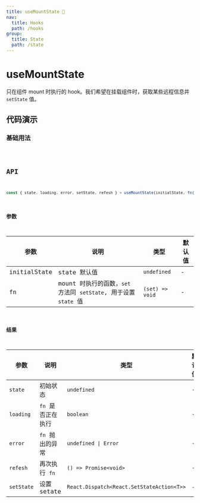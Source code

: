 ```yaml
---
title: useMountState 🌟
nav:
  title: Hooks
  path: /hooks
group:
  title: State
  path: /state
---
```


# useMountState

只在组件 mount 时执行的 hook。我们希望在挂载组件时，获取某些远程信息并 `setState` 值。

## 代码演示

### 基础用法

<code src="./demo/demo1.tsx" />

## API

```typescript
const { state, loading, error, setState, refesh } = useMountState(initialState, fn(set): void);
```

### 参数

| 参数         | 说明                                                             | 类型            | 默认值 |
| ------------ | ---------------------------------------------------------------- | --------------- | ------ |
| initialState | state 默认值                                                     | `undefined`     | -      |
| fn           | mount 时执行的函数，`set` 方法同 `setState`, 用于设置 `state` 值 | `(set) => void` | -      |

### 结果

| 参数       | 说明              | 类型                                      | 默认值 |
| ---------- | ----------------- | ----------------------------------------- | ------ |
| `state`    | 初始状态          | `undefined`                               | -      |
| `loading`  | `fn` 是否正在执行 | `boolean`                                 | -      |
| `error`    | `fn` 抛出的异常   | `undefined \| Error`                      | -      |
| `refesh`   | 再次执行 `fn`     | `() => Promise<void>`                     | -      |
| `setState` | 设置 setate       | `React.Dispatch<React.SetStateAction<T>>` | -      |
